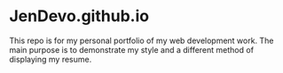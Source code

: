 # JenDevo.github.io

This repo is for my personal portfolio of my web development work. The main purpose is to demonstrate my style and a different method of displaying my resume.
